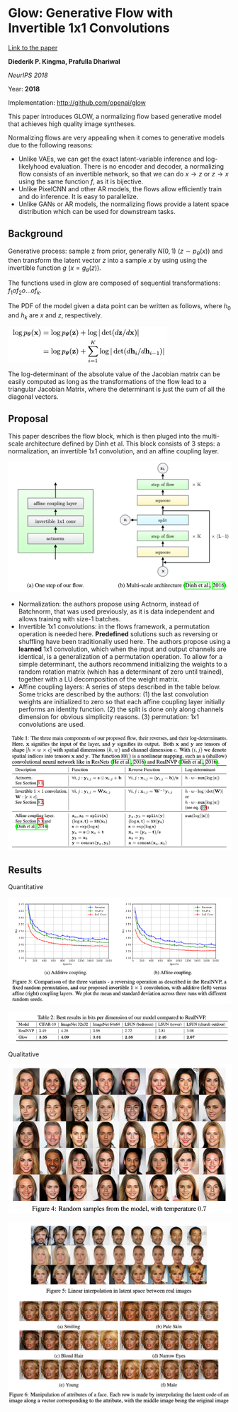 # Glow: Generative Flow with Invertible 1x1 Convolutions

[Link to the paper](https://arxiv.org/abs/1807.03039)

**Diederik P. Kingma, Prafulla Dhariwal**

*NeurIPS 2018*

Year: **2018**

Implementation: http://github.com/openai/glow

This paper introduces GLOW, a normalizing flow based generative model that achieves high quality image syntheses.

Normalizing flows are very appealing when it comes to generative models due to the following reasons:

* Unlike VAEs, we can get the exact latent-variable inference and log-likelyhood evaluation. There is no encoder and decoder, a normalizing flow consists of an invertible network, so that we can do $x \rightarrow z$ or $z \rightarrow x$ using the same function $f$, as it is bijective.
* Unlike PixelCNN and other AR models, the flows allow efficiently train and do inference. It is easy to parallelize.
* Unlike GANs or AR models, the normalizing flows provide a latent space distribution which can be used for downstream tasks.

## Background

Generative process: sample z from prior, generally $N(0, 1)$ ($z \sim p_\theta(x)$) and then transform the latent vector $z$ into a sample $x$ by using using the invertible function $g$ ($x = g_\theta(z)$).

The functions used in glow are composed of sequential transformations: $f_1 o f_2 o ... o f_k$.

The PDF of the model given a data point can be written as follows, where $h_0$ and $h_k$ are $x$ and $z$, respectively.

![](kingma2018/pdf_flow.png)

The log-determinant of the absolute value of the Jacobian matrix can be easily computed as long as the transformations of the flow lead to a triangular Jacobian Matrix, where the determinant is just the sum of all the diagonal vectors.

## Proposal

This paper describes the flow block, which is then pluged into the multi-scale architecture defined by Dinh et al. This block consists of 3 steps: a normalization, an invertible 1x1 convolution, and an affine coupling layer.

![](kingma2018/flow_proposal.png)

* Normalization: the authors propose using Actnorm, instead of Batchnorm, that was used previously, as it is data independent and allows training with size-1 batches.
* Invertible 1x1 convolutions: in the flows framework, a permutation operation is needed here. **Predefined** solutions such as reversing or shuffling have been traditionally used here. The authors propose using a **learned** 1x1 convolution, which when the input and output channels are identical, is a generalization of a permutation operation. To allow for a simple determinant, the authors recommend initializing the weights to a random rotation matrix (which has a determinant of zero until trained), together with a LU decomposition of the weight matrix.
* Affine coupling layers: A series of steps described in the table below. Some tricks are described by the authors: (1) the last convolution weights are initialized to zero so that each affine coupling layer initially performs an identity function. (2) the split is done only along channels dimension for obvious simplicity reasons. (3) permutation: 1x1 convolutions are used.

![](kingma2018/formulas.png)

## Results

Quantitative

![](kingma2018/1x1_contribution.png)

![](kingma2018/quantitative.png)

Qualitative

![](kingma2018/random_faces.png)

![](kingma2018/latent_manipulation.png)
